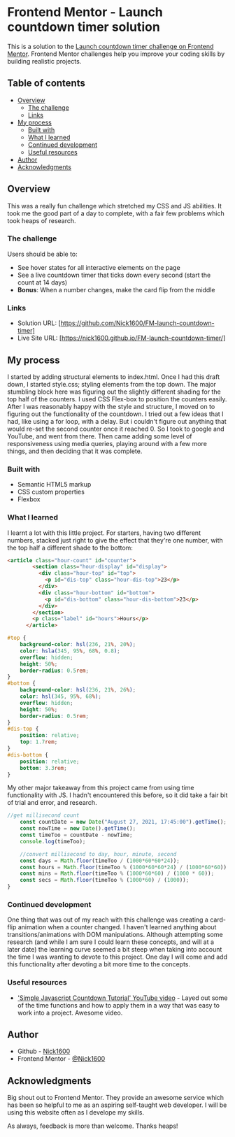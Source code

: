 # Frontend Mentor - Launch countdown timer solution

This is a solution to the [Launch countdown timer challenge on Frontend Mentor](https://www.frontendmentor.io/challenges/launch-countdown-timer-N0XkGfyz-). Frontend Mentor challenges help you improve your coding skills by building realistic projects. 

## Table of contents

- [Overview](#overview)
  - [The challenge](#the-challenge)
  - [Links](#links)
- [My process](#my-process)
  - [Built with](#built-with)
  - [What I learned](#what-i-learned)
  - [Continued development](#continued-development)
  - [Useful resources](#useful-resources)
- [Author](#author)
- [Acknowledgments](#acknowledgments)


## Overview
This was a really fun challenge which stretched my CSS and JS abilities. It took me the good part of a day to complete, with a fair few problems which took heaps of research.

### The challenge

Users should be able to:

- See hover states for all interactive elements on the page
- See a live countdown timer that ticks down every second (start the count at 14 days)
- **Bonus**: When a number changes, make the card flip from the middle

### Links

- Solution URL: [https://github.com/Nick1600/FM-launch-countdown-timer]
- Live Site URL: [https://nick1600.github.io/FM-launch-countdown-timer/]

## My process
I started by adding structural elements to index.html. Once I had this draft down, I started style.css; styling elements from the top down. The major stumbling block here was figuring out the slightly different shading for the top half of the counters. I used CSS Flex-box to position the counters easily. 
After I was reasonably happy with the style and structure, I moved on to figuring out the functionality of the countdown. I tried out a few ideas that I had, like using a for loop, with a delay. But i couldn't figure out anything that would re-set the second counter once it reached 0. So I took to google and YouTube, and went from there.
Then came adding some level of responsiveness using media queries, playing around with a few more things, and then deciding that it was complete.

### Built with

- Semantic HTML5 markup
- CSS custom properties
- Flexbox

### What I learned

I learnt a lot with this little project. For starters, having two different numbers, stacked just right to give the effect that they're one number, with the top half a different shade to the bottom: 

```html
<article class="hour-count" id="counter">
        <section class="hour-display" id="display">
          <div class="hour-top" id="top">
            <p id="dis-top" class="hour-dis-top">23</p>
          </div>
          <div class="hour-bottom" id="bottom">
            <p id="dis-bottom" class="hour-dis-bottom">23</p>
          </div>
        </section>
        <p class="label" id="hours">Hours</p>
      </article>
```
```css
#top {
    background-color: hsl(236, 21%, 20%);
    color: hsla(345, 95%, 68%, 0.8);
    overflow: hidden;
    height: 50%;
    border-radius: 0.5rem;
}
#bottom {
    background-color: hsl(236, 21%, 26%);
    color: hsl(345, 95%, 68%);
    overflow: hidden;
    height: 50%;
    border-radius: 0.5rem;
}
#dis-top {
    position: relative;
    top: 1.7rem;
}
#dis-bottom {
    position: relative;
    bottom: 3.3rem;
}
```
My other major takeaway from this project came from using time functionality with JS. I hadn't encountered this before, so it did take a fair bit of trial and error, and research. 

```js
//get millisecond count
    const countDate = new Date("August 27, 2021, 17:45:00").getTime();
    const nowTime = new Date().getTime();
    const timeToo = countDate - nowTime;
    console.log(timeToo);

    //convert millisecond to day, hour, minute, second
    const days = Math.floor(timeToo / (1000*60*60*24));
    const hours = Math.floor(timeToo % (1000*60*60*24) / (1000*60*60))
    const mins = Math.floor(timeToo % (1000*60*60) / (1000 * 60));
    const secs = Math.floor(timeToo % (1000*60) / (1000));
}
```

### Continued development

One thing that was out of my reach with this challenge was creating a card-flip animation when a counter changed. I haven't learned anything about transitions/animations with DOM manipulations. Although attempting some research (and while I am sure I could learn these concepts, and will at a later date) the learning curve seemed a bit steep when taking into account the time I was wanting to devote to this project. One day I will come and add this functionality after devoting a bit more time to the concepts.

### Useful resources

- ['Simple Javascript Countdown Tutorial' YouTube video](https://www.youtube.com/watch?v=Rib69h2DOxg&ab_channel=DevEd) - Layed out some of the time functions and how to apply them in a way that was easy to work into a project. Awesome video.

## Author

- Github - [Nick1600](https://github.com/Nick1600)
- Frontend Mentor - [@Nick1600](https://www.frontendmentor.io/profile/Nick1600)

## Acknowledgments

Big shout out to Frontend Mentor. They provide an awesome service which has been so helpful to me as an aspiring self-taught web developer. I will be using this website often as I develope my skills.

As always, feedback is more than welcome. Thanks heaps!